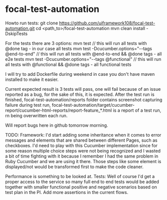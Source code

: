 # focal-test-automation

Howto run tests:
git clone https://github.com/uiframework108/focal-test-automation.git
cd <path_to>/focal-test-automation
mvn clean install -DskipTests

For the tests there are 3 options:
mvn test // this will run all tests with @done tag - in our case all tests
mvn test -Dcucumber.options="--tags @end-to-end" // this will run all tests with @end-to-end && @done tags - all e2e tests
mvn test -Dcucumber.options="--tags @functional" // this will run all tests with @functional && @done tags - all functional tests

I will try to add Dockerfile during weekend in case you don't have maven installed to make it easier.

Current expected result is 3 tests will pass, one will fail because of an issue reported as a bug, for the sake of this, it is expected.
After the test run is finished, focal-test-automation/reports folder contains screenshot capturing failure during test run, 
focal-test-automation/target/cucumber-report/cucumber-html-reports/report-feature_*.html is a report of a test run, rn being overwritten each run.

Will report bugs here in github tomorrow morning.

TODO:
Framework:
I'd start adding some inheritance when it comes to error messages and elements that are shared between different Pages, such as checkboxes.
I'd need to play with this Cucumber implementation since for some reason multiple choice steps were not being recognized and I wasted a bit of time 
fighting with it because I remember I had the same problem in Ruby Cucumber and we are using it there. Those steps like some element 
is displayed/not would be transformed first to make the code cleaner.

Performance is something to be looked at.
Tests:
Well of course I'd get a proper access to the service so many full end to end tests would be added together with smaller functional positive 
and negative scenarios based on test plan in the PI.
Add more assertions in the current flows.
